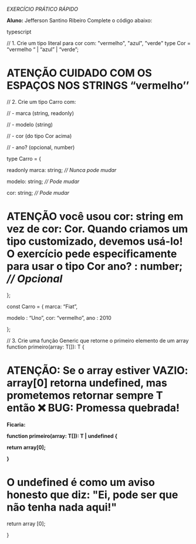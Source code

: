 _EXERCÍCIO PRÁTICO RÁPIDO_

**Aluno:** Jefferson Santino Ribeiro Complete o código abaixo:

typescript

// 1. Crie um tipo literal para cor com: "vermelho", "azul", "verde" type Cor = “vermelho “ | “azul” | “verde”;

# ATENÇÃO CUIDADO COM OS ESPAÇOS NOS STRINGS “vermelho’’

// 2. Crie um tipo Carro com:

// - marca (string, readonly)

// - modelo (string)

// - cor (do tipo Cor acima)

// - ano? (opcional, number)

type Carro = {

readonly marca: string; _// Nunca pode mudar_

modelo: string; _// Pode mudar_

cor: string; _// Pode mudar_

# ATENÇÃO você usou cor: string em vez de cor: Cor. Quando criamos um tipo customizado, devemos usá-lo! O exercício pede especificamente para usar o tipo Cor ano? : number; _// Opcional_

};

const Carro = { marca: “Fiat”,

modelo : “Uno”, cor: “vermelho”, ano : 2010

};

// 3. Crie uma função Generic que retorne o primeiro elemento de um array function primeiro<T>(array: T\[\]): T {

# ATENÇÃO: Se o array estiver VAZIO: array\[0\] retorna undefined, mas prometemos retornar sempre T então ❌ BUG: Promessa quebrada!

**Ficaria:**

**function primeiro<T>(array: T\[\]): T | undefined {**

**return array\[0\];**

**}**

# O undefined é como um aviso honesto que diz: "Ei, pode ser que não tenha nada aqui!"

return array \[0\];

}